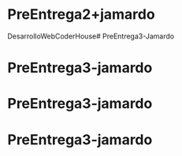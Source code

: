 # PreEntrega2+jamardo
DesarrolloWebCoderHouse# PreEntrega3-Jamardo
# PreEntrega3-jamardo
# PreEntrega3-jamardo
# PreEntrega3-jamardo
